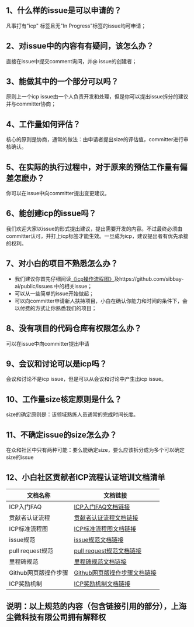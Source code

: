 ## 1、什么样的issue是可以申请的？
凡事打有"icp" 标签且无"In Progress"标签的issue均可申请；

## 2、对issue中的内容有有疑问，该怎么办？
直接在issue中提交comment询问，并@ issue的创建者；

## 3、能做其中的一个部分可以吗？
原则上一个icp issue由一个人负责开发和处理，但是你可以提出issue拆分的建议并与committer协商；

## 4、工作量如何评估？
核心的原则是协商，通常的做法：由申请者提出size的评估值，committer进行审核确认。

## 5、在实际的执行过程中，对于原来的预估工作量有偏差怎麽办？
你可以在issue中向committer提出变更建议。

## 6、能创建icp的issue吗？
我们欢迎大家以issue的形式提出建议，提出需要开发的内容。不过最终必须由committer认可，并打上icp标签才能生效。一旦成为icp，建议提出者有优先承接的权利。

## 7、对小白的项目不熟悉怎么办？
- 我们建议你首先仔细阅读[《icp操作流程图》](https://www.processon.com/view/link/5a65784ce4b05a8ff311e34f)及https://github.com/sibbay-ai/public/issues 中的相关issue；
- 可以从一些简单的issue开始做起；
- 可以向committer申请新人扶持项目，小白在确认你能力和时间的条件下，会以付费的方式让你熟悉我们的项目；

## 8、没有项目的代码仓库有权限怎么办？
可以在issue中向committer提出申请

## 9、会议和讨论可以是icp吗？
会议和讨论不是icp issue，但是可以从会议和讨论中产生出icp issue。

## 10、工作量size核定原则是什么？
size的确定原则是：该领域熟练人员通常的完成时间长度。

## 11、不确定issue的size怎么办？
在众和社区中只有两种可能：要么能确定size，要么应该拆分成为多个可以确定size的issue

## 12、小白社区贡献者ICP流程认证培训文档清单
文档名称 | 文档链接
---|---
ICP入门FAQ|[ICP入门FAQ文档链接](https://github.com/sibbay-ai/public/blob/master/icp%E5%85%A5%E9%97%A8FAQ.md)
贡献者认证流程|[贡献者认证流程文档链接](https://github.com/sibbay-ai/public/blob/master/%E8%B4%A1%E7%8C%AE%E8%80%85%E8%AE%A4%E8%AF%81%E6%B5%81%E7%A8%8B.md)
ICP标准流程图|[ICP标准流程图文档链接](https://www.processon.com/view/link/5a65784ce4b05a8ff311e34f)
issue规范|[issue规范文档链接](https://github.com/sibbay-ai/public/blob/master/issue%20%E8%A7%84%E8%8C%83.md)
pull request规范|[pull request规范文档链接](https://github.com/sibbay-ai/public/blob/master/pull%20request%20%E8%A7%84%E8%8C%83.md)
里程碑规范|[里程碑规范文档链接](https://github.com/sibbay-ai/public/blob/master/%E9%87%8C%E7%A8%8B%E7%A2%91%E8%A7%84%E8%8C%83.md)
Github网页版操作步骤|[Github网页版操作步骤文档链接](https://shimo.im/docs/HFYnUnbIRmYGE8Hj)
ICP奖励机制|[ICP奖励机制文档链接](https://github.com/sibbay-ai/public/blob/master/icp%E5%A5%96%E5%8A%B1%E6%9C%BA%E5%88%B6.md)
## 说明：以上规范的内容（包含链接引用的部分），上海尘微科技有限公司拥有解释权

